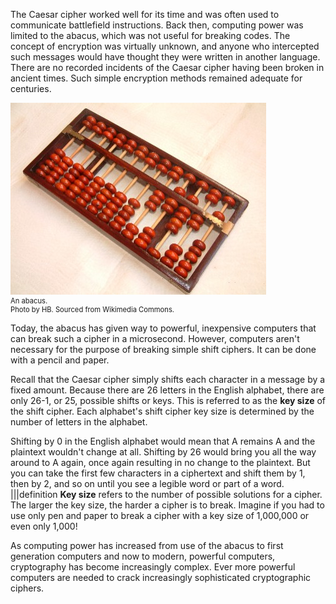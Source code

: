 The Caesar cipher worked well for its time and was often used to communicate battlefield instructions. Back then, computing power was limited to the abacus, which was not useful for breaking codes. The concept of encryption was virtually unknown, and anyone who intercepted such messages would have thought they were written in another language. There are no recorded incidents of the Caesar cipher having been broken in ancient times. Such simple encryption methods remained adequate for centuries.


<figure class="snippetimg" style="margin: 0 auto;width:100%">
  <img src=".guides/img/Boulier1.jpg" alt="An abacus.Photo by HB. Sourced from Wikimedia Commons.">
  <figcaption style="font-size: 0.8em; text-align: left;">An abacus.   
  </br>
Photo by HB. Sourced from Wikimedia Commons.</figcaption>
</figure>


Today, the abacus has given way to powerful, inexpensive computers that can break such a cipher in a microsecond. However, computers aren't necessary for the purpose of breaking simple shift ciphers. It can be done with a pencil and paper.


Recall that the Caesar cipher simply shifts each character in a message by a fixed amount. Because there are 26 letters in the English alphabet, there are only 26-1, or 25, possible shifts or keys.  This is referred to as the **key size** of the shift cipher. Each alphabet's shift cipher key size is determined by the number of letters in the alphabet.

Shifting by 0 in the English alphabet would mean that A remains A and the plaintext wouldn't change at all. Shifting by 26 would bring you all the way around to A again, once again resulting in no change to the plaintext. But you can take the first few characters in a ciphertext and shift them by 1, then by 2, and so on until you see a legible word or part of a word.
|||definition
**Key size** refers to the number of possible solutions for a cipher. The larger the key size, the harder a cipher is to break. Imagine if you had to use only pen and paper to break a cipher with a key size of 1,000,000 or even only 1,000!

As computing power has increased from use of the abacus to first generation computers and now to modern, powerful computers, cryptography has become increasingly complex. Ever more powerful computers are needed to crack increasingly sophisticated cryptographic ciphers. 
  


